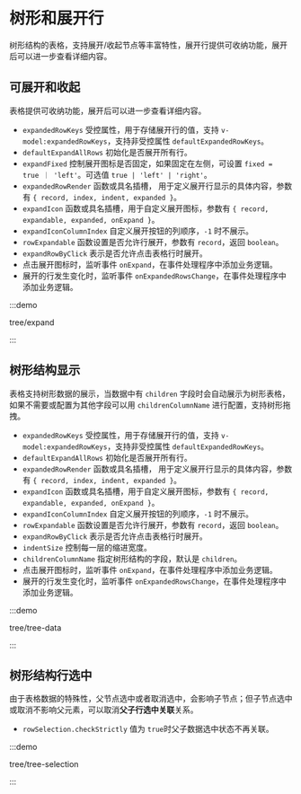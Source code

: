 # 树形和展开行

树形结构的表格，支持展开/收起节点等丰富特性，展开行提供可收纳功能，展开后可以进一步查看详细内容。

## 可展开和收起

表格提供可收纳功能，展开后可以进一步查看详细内容。

- `expandedRowKeys` 受控属性，用于存储展开行的值，支持 `v-model:expandedRowKeys`，支持非受控属性 `defaultExpandedRowKeys`。
- `defaultExpandAllRows` 初始化是否展开所有行。
- `expandFixed` 控制展开图标是否固定，如果固定在左侧，可设置 `fixed = true ｜ 'left'`。可选值 `true | 'left' | 'right'`。
- `expandedRowRender` 函数或具名插槽， 用于定义展开行显示的具体内容，参数有 `{ record, index, indent, expanded }`。
- `expandIcon` 函数或具名插槽，用于自定义展开图标，参数有 `{ record, expandable, expanded, onExpand }`。
- `expandIconColumnIndex` 自定义展开按钮的列顺序，`-1` 时不展示。
- `rowExpandable` 函数设置是否允许行展开，参数有 `record`，返回 `boolean`。
- `expandRowByClick` 表示是否允许点击表格行时展开。
- 点击展开图标时，监听事件 `onExpand`，在事件处理程序中添加业务逻辑。
- 展开的行发生变化时，监听事件 `onExpandedRowsChange`，在事件处理程序中添加业务逻辑。

:::demo

tree/expand

:::

## 树形结构显示

表格支持树形数据的展示，当数据中有 `children` 字段时会自动展示为树形表格，如果不需要或配置为其他字段可以用 `childrenColumnName` 进行配置，支持树形拖拽。

- `expandedRowKeys` 受控属性，用于存储展开行的值，支持 `v-model:expandedRowKeys`，支持非受控属性 `defaultExpandedRowKeys`。
- `defaultExpandAllRows` 初始化是否展开所有行。
- `expandedRowRender` 函数或具名插槽， 用于定义展开行显示的具体内容，参数有 `{ record, index, indent, expanded }`。
- `expandIcon` 函数或具名插槽，用于自定义展开图标，参数有 `{ record, expandable, expanded, onExpand }`。
- `expandIconColumnIndex` 自定义展开按钮的列顺序，`-1` 时不展示。
- `rowExpandable` 函数设置是否允许行展开，参数有 `record`，返回 `boolean`。
- `expandRowByClick` 表示是否允许点击表格行时展开。
- `indentSize` 控制每一层的缩进宽度。
- `childrenColumnName` 指定树形结构的字段，默认是 `children`。
- 点击展开图标时，监听事件 `onExpand`，在事件处理程序中添加业务逻辑。
- 展开的行发生变化时，监听事件 `onExpandedRowsChange`，在事件处理程序中添加业务逻辑。

:::demo

tree/tree-data

:::

## 树形结构行选中

由于表格数据的特殊性，父节点选中或者取消选中，会影响子节点；但子节点选中或取消不影响父元素，可以取消**父子行选中关联**关系。

- `rowSelection.checkStrictly` 值为 `true`时父子数据选中状态不再关联。

:::demo

tree/tree-selection

:::
